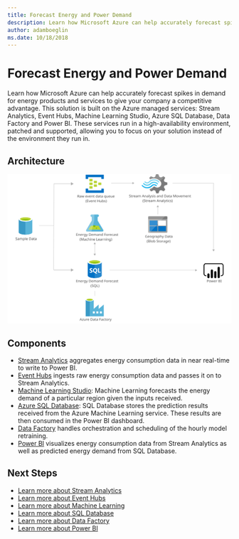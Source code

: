 ```yaml
---
title: Forecast Energy and Power Demand 
description: Learn how Microsoft Azure can help accurately forecast spikes in demand for energy products and services to give your company a competitive advantage.
author: adamboeglin
ms.date: 10/18/2018
---
```

# Forecast Energy and Power Demand 
Learn how Microsoft Azure can help accurately forecast spikes in demand for energy products and services to give your company a competitive advantage.
This solution is built on the Azure managed services: Stream Analytics, Event Hubs, Machine Learning Studio, Azure SQL Database, Data Factory and Power BI. These services run in a high-availability environment, patched and supported, allowing you to focus on your solution instead of the environment they run in.

## Architecture
<img src="media/forecast-energy-power-demand.svg" alt='architecture diagram' />

## Components
* [Stream Analytics](http://azure.microsoft.com/services/stream-analytics/) aggregates energy consumption data in near real-time to write to Power BI.
* [Event Hubs](http://azure.microsoft.com/services/event-hubs/) ingests raw energy consumption data and passes it on to Stream Analytics.
* [Machine Learning Studio](href="http://azure.microsoft.com/services/machine-learning-studio/): Machine Learning forecasts the energy demand of a particular region given the inputs received.
* [Azure SQL Database](href="http://azure.microsoft.com/services/sql-database/): SQL Database stores the prediction results received from the Azure Machine Learning service. These results are then consumed in the Power BI dashboard.
* [Data Factory](http://azure.microsoft.com/services/data-factory/) handles orchestration and scheduling of the hourly model retraining.
* [Power BI](https://powerbi.microsoft.com) visualizes energy consumption data from Stream Analytics as well as predicted energy demand from SQL Database.

## Next Steps
* [Learn more about Stream Analytics](https://docs.microsoft.com/azure/stream-analytics/stream-analytics-introduction)
* [Learn more about Event Hubs](https://docs.microsoft.com/azure/event-hubs/event-hubs-what-is-event-hubs)
* [Learn more about Machine Learning](https://docs.microsoft.com/azure/machine-learning/machine-learning-what-is-machine-learning)
* [Learn more about SQL Database](https://docs.microsoft.com/azure/sql-database/)
* [Learn more about Data Factory](https://docs.microsoft.com/azure/data-factory/data-factory-introduction)
* [Learn more about Power BI](https://powerbi.microsoft.com/documentation/powerbi-landing-page/)